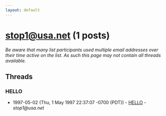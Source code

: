 ```yaml
---
layout: default
---
```


# stop1@usa.net (1 posts)

_Be aware that many list participants used multiple email addresses over their time active on the list. As such this page may not contain all threads available._

## Threads

### HELLO
+ 1997-05-02 (Thu, 1 May 1997 22:37:07 -0700 (PDT)) - [HELLO](/archive/1997/05/95f4dce600e441735e1bb3a73849a2b73949abd2ea5d8800b0f0fcbda81565f2) - _stop1@usa.net_

